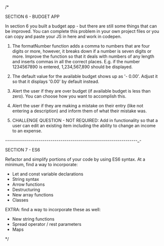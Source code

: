 /*

SECTION 6 - BUDGET APP

In section 6 you built a budget app - but there are still some things that can be improved.
You can complete this problem in your own project files or you can copy and paste your JS in here and work in codepen.

1. The formatNumber function adds a comma to numbers that are four digits or more, however, it breaks down if a number is seven digits or more. Improve the function so that it deals with numbers of any length and inserts commas in all the correct places.
E.g. if the number 1234567890 is entered, 1,234,567,890 should be displayed.

2. The default value for the available budget shows up as '- 0.00'. Adjust it so that it displays '0.00' by default instead.

3. Alert the user if they are over budget (if available budget is less than zero). You can choose how you want to accomplish this.

4. Alert the user if they are making a mistake on their entry (like not entering a description) and inform them of what their mistake was.

5. CHALLENGE QUESTION - NOT REQUIRED: Add in functionality so that a user can edit an existing item including the ability to change an income to an expense.

-_-_-_-_-_-_-_-_-_-_-_-_-_-_-_-_-_-_-_-_-_-_-_-_-_-_-_-_-_-_-_-_-_-_-_-_-_-_-_-_-_-_-_-_-_-_-_-_-_-_-_-_-_-_-_-_-_-_-_-_-_-_-_-_-_-_-_-

SECTION 7 - ES6

Refactor and simplify portions of your code by using ES6 syntax.
At a minimum, find a way to incorporate:

* Let and const variable declarations
* String syntax
* Arrow functions
* Destructuring
* New array functions
* Classes

EXTRA: find a way to incorporate these as well:
* New string functions
* Spread operator / rest parameters
* Maps

*/

